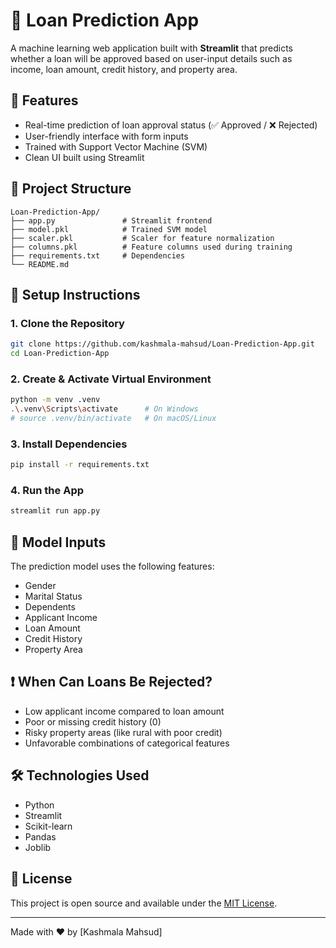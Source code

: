 # 🏦 Loan Prediction App

A machine learning web application built with **Streamlit** that predicts whether a loan will be approved based on user-input details such as income, loan amount, credit history, and property area.

## 🚀 Features

- Real-time prediction of loan approval status (✅ Approved / ❌ Rejected)
- User-friendly interface with form inputs
- Trained with Support Vector Machine (SVM)
- Clean UI built using Streamlit

## 📁 Project Structure

```
Loan-Prediction-App/
├── app.py               # Streamlit frontend
├── model.pkl            # Trained SVM model
├── scaler.pkl           # Scaler for feature normalization
├── columns.pkl          # Feature columns used during training
├── requirements.txt     # Dependencies
└── README.md
```

## 🔧 Setup Instructions

### 1. Clone the Repository

```bash
git clone https://github.com/kashmala-mahsud/Loan-Prediction-App.git
cd Loan-Prediction-App
```

### 2. Create & Activate Virtual Environment

```bash
python -m venv .venv
.\.venv\Scripts\activate      # On Windows
# source .venv/bin/activate   # On macOS/Linux
```

### 3. Install Dependencies

```bash
pip install -r requirements.txt
```

### 4. Run the App

```bash
streamlit run app.py
```

## 🧠 Model Inputs

The prediction model uses the following features:

- Gender
- Marital Status
- Dependents
- Applicant Income
- Loan Amount
- Credit History
- Property Area

## ❗ When Can Loans Be Rejected?

- Low applicant income compared to loan amount
- Poor or missing credit history (0)
- Risky property areas (like rural with poor credit)
- Unfavorable combinations of categorical features

## 🛠️ Technologies Used

- Python
- Streamlit
- Scikit-learn
- Pandas
- Joblib

## 📜 License

This project is open source and available under the [MIT License](LICENSE).

---

Made with ❤️ by [Kashmala Mahsud]
